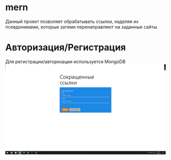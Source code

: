 # mern
Данный проект позволяет обрабатывать ссылки, наделяя их псевдонимами, которые затеми перенаправляют на заданные сайты.

# Авторизация/Регистрация
Для регистрации/авторизации используется MongoDB
![Страница аунтефикации](https://github.com/VladislavNahaba/mern/raw/master/repoImages/main.png)
